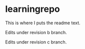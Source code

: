 # learningrepo

This is where I puts the readme text.

Edits under revision b branch.

Edits under revision c branch.
